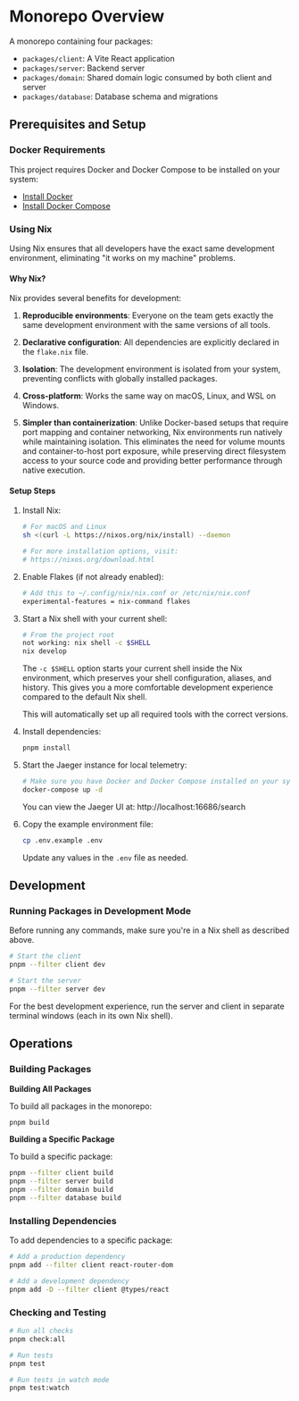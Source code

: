 # Monorepo Overview

A monorepo containing four packages:

- `packages/client`: A Vite React application
- `packages/server`: Backend server
- `packages/domain`: Shared domain logic consumed by both client and server
- `packages/database`: Database schema and migrations

## Prerequisites and Setup

### Docker Requirements

This project requires Docker and Docker Compose to be installed on your system:

- [Install Docker](https://docs.docker.com/get-docker/)
- [Install Docker Compose](https://docs.docker.com/compose/install/)

### Using Nix

Using Nix ensures that all developers have the exact same development environment, eliminating "it works on my machine" problems.

#### Why Nix?

Nix provides several benefits for development:

1. **Reproducible environments**: Everyone on the team gets exactly the same development environment with the same versions of all tools.

2. **Declarative configuration**: All dependencies are explicitly declared in the `flake.nix` file.

3. **Isolation**: The development environment is isolated from your system, preventing conflicts with globally installed packages.

4. **Cross-platform**: Works the same way on macOS, Linux, and WSL on Windows.

5. **Simpler than containerization**: Unlike Docker-based setups that require port mapping and container networking, Nix environments run natively while maintaining isolation. This eliminates the need for volume mounts and container-to-host port exposure, while preserving direct filesystem access to your source code and providing better performance through native execution.

#### Setup Steps

1. Install Nix:

   ```bash
   # For macOS and Linux
   sh <(curl -L https://nixos.org/nix/install) --daemon

   # For more installation options, visit:
   # https://nixos.org/download.html
   ```

2. Enable Flakes (if not already enabled):

   ```bash
   # Add this to ~/.config/nix/nix.conf or /etc/nix/nix.conf
   experimental-features = nix-command flakes
   ```

3. Start a Nix shell with your current shell:

   ```bash
   # From the project root
   not working: nix shell -c $SHELL
   nix develop
   ```

   The `-c $SHELL` option starts your current shell inside the Nix environment, which preserves your shell configuration, aliases, and history. This gives you a more comfortable development experience compared to the default Nix shell.

   This will automatically set up all required tools with the correct versions.

4. Install dependencies:

   ```bash
   pnpm install
   ```

5. Start the Jaeger instance for local telemetry:

   ```bash
   # Make sure you have Docker and Docker Compose installed on your system
   docker-compose up -d
   ```

   You can view the Jaeger UI at: http://localhost:16686/search

6. Copy the example environment file:

   ```bash
   cp .env.example .env
   ```

   Update any values in the `.env` file as needed.

## Development

### Running Packages in Development Mode

Before running any commands, make sure you're in a Nix shell as described above.

```bash
# Start the client
pnpm --filter client dev

# Start the server
pnpm --filter server dev
```

For the best development experience, run the server and client in separate terminal windows (each in its own Nix shell).

## Operations

### Building Packages

**Building All Packages**

To build all packages in the monorepo:

```sh
pnpm build
```

**Building a Specific Package**

To build a specific package:

```sh
pnpm --filter client build
pnpm --filter server build
pnpm --filter domain build
pnpm --filter database build
```

### Installing Dependencies

To add dependencies to a specific package:

```sh
# Add a production dependency
pnpm add --filter client react-router-dom

# Add a development dependency
pnpm add -D --filter client @types/react
```

### Checking and Testing

```sh
# Run all checks
pnpm check:all

# Run tests
pnpm test

# Run tests in watch mode
pnpm test:watch
```
